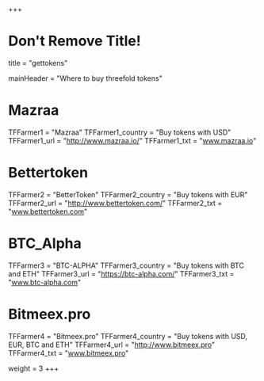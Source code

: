 +++
# Don't Remove Title!
title = "gettokens"

mainHeader = "Where to buy threefold tokens"

# Mazraa
TFFarmer1 = "Mazraa"
TFFarmer1_country = "Buy tokens with USD"
TFFarmer1_url = "http://www.mazraa.io/"
TFFarmer1_txt = "www.mazraa.io"

# Bettertoken
TFFarmer2 = "BetterToken"
TFFarmer2_country = "Buy tokens with EUR"
TFFarmer2_url = "http://www.bettertoken.com/"
TFFarmer2_txt = "www.bettertoken.com"

# BTC_Alpha
TFFarmer3 = "BTC-ALPHA"
TFFarmer3_country = "Buy tokens with BTC and ETH"
TFFarmer3_url = "https://btc-alpha.com/"
TFFarmer3_txt = "www.btc-alpha.com"

# Bitmeex.pro
TFFarmer4 = "Bitmeex.pro"
TFFarmer4_country = "Buy tokens with USD, EUR, BTC and ETH"
TFFarmer4_url = "http://www.bitmeex.pro"
TFFarmer4_txt = "www.bitmeex.pro"



weight = 3
+++
